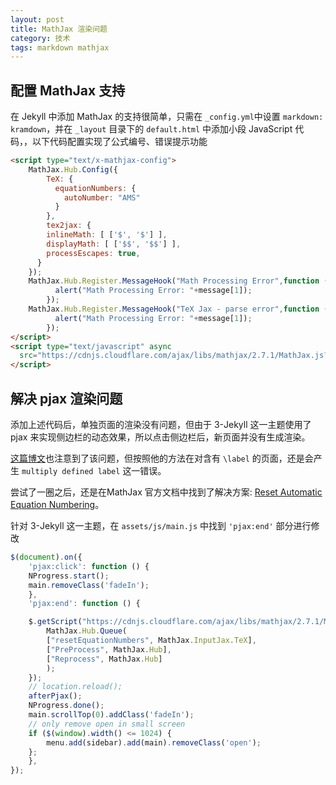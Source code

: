 ```yaml
---
layout: post
title: MathJax 渲染问题
category: 技术
tags: markdown mathjax
---
```


## 配置 MathJax 支持
在 Jekyll 中添加 MathJax 的支持很简单，只需在 `_config.yml`中设置 `markdown: kramdown`，并在 `_layout` 目录下的 `default.html` 中添加小段 JavaScript 代码，，以下代码配置实现了公式编号、错误提示功能
```html
<script type="text/x-mathjax-config">
    MathJax.Hub.Config({
        TeX: {
          equationNumbers: {
            autoNumber: "AMS"
          }
        },
        tex2jax: {
        inlineMath: [ ['$', '$'] ],
        displayMath: [ ['$$', '$$'] ],
        processEscapes: true,
      }
    });
    MathJax.Hub.Register.MessageHook("Math Processing Error",function (message) {
          alert("Math Processing Error: "+message[1]);
        });
    MathJax.Hub.Register.MessageHook("TeX Jax - parse error",function (message) {
          alert("Math Processing Error: "+message[1]);
        });
</script>
<script type="text/javascript" async
  src="https://cdnjs.cloudflare.com/ajax/libs/mathjax/2.7.1/MathJax.js?config=TeX-AMS-MML_HTMLorMML">
</script>
```

## 解决 pjax 渲染问题

添加上述代码后，单独页面的渲染没有问题，但由于 3-Jekyll 这一主题使用了 pjax 来实现侧边栏的动态效果，所以点击侧边栏后，新页面并没有生成渲染。

[这篇博文](https://yelog.org/2017/07/05/MathJax-pjax/)也注意到了该问题，但按照他的方法在对含有 `\label` 的页面，还是会产生 `multiply defined label` 这一错误。

尝试了一圈之后，还是在MathJax 官方文档中找到了解决方案: [Reset Automatic Equation Numbering](http://docs.mathjax.org/en/latest/advanced/typeset.html#reset-equation-numbers)。

针对 3-Jekyll 这一主题，在 `assets/js/main.js` 中找到 `'pjax:end'` 部分进行修改
```js
$(document).on({
    'pjax:click': function () {
    NProgress.start();
    main.removeClass('fadeIn');
    },
    'pjax:end': function () {

    $.getScript("https://cdnjs.cloudflare.com/ajax/libs/mathjax/2.7.1/MathJax.js?config=TeX-AMS-MML_HTMLorMML", function () {
        MathJax.Hub.Queue(
        ["resetEquationNumbers", MathJax.InputJax.TeX],
        ["PreProcess", MathJax.Hub],
        ["Reprocess", MathJax.Hub]
        );
    });
    // location.reload();
    afterPjax();
    NProgress.done();
    main.scrollTop(0).addClass('fadeIn');
    // only remove open in small screen
    if ($(window).width() <= 1024) {
        menu.add(sidebar).add(main).removeClass('open');
    };
    },
});
```





